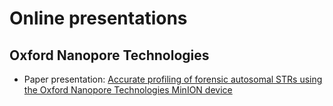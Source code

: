 # Online presentations

## Oxford Nanopore Technologies

-   Paper presentation: [Accurate profiling of forensic autosomal STRs using the Oxford Nanopore Technologies MinION device](https://press31052023marceelrf.netlify.app/#/title-slide)
